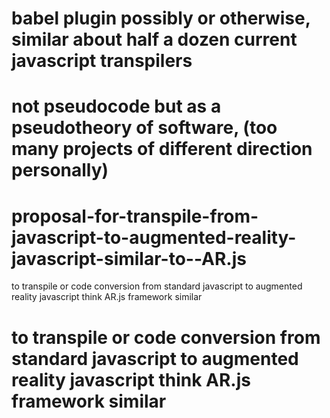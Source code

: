 # babel plugin possibly or otherwise, similar about half a dozen current javascript transpilers

# not pseudocode but as a pseudotheory of software, (too many projects of different direction personally)

# proposal-for-transpile-from-javascript-to-augmented-reality-javascript-similar-to--AR.js
to transpile or code conversion from standard javascript to augmented reality javascript think AR.js framework similar

# to transpile or code conversion from standard javascript to augmented reality javascript think AR.js framework similar

